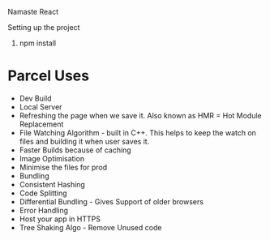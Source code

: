 Namaste React

Setting up the project

1. npm install

# Parcel Uses

- Dev Build
- Local Server
- Refreshing the page when we save it. Also known as HMR = Hot Module Replacement
- File Watching Algorithm - built in C++. This helps to keep the watch on files and building it when user saves it.
- Faster Builds because of caching
- Image Optimisation
- Minimise the files for prod
- Bundling
- Consistent Hashing
- Code Splitting
- Differential Bundling - Gives Support of older browsers
- Error Handling
- Host your app in HTTPS
- Tree Shaking Algo - Remove Unused code
